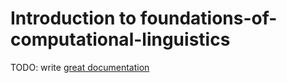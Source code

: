 # Introduction to foundations-of-computational-linguistics

TODO: write [great documentation](http://jacobian.org/writing/what-to-write/)
